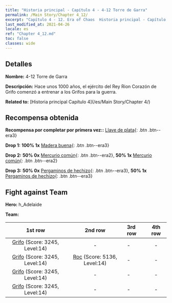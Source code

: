 ```yaml
---
title: "Historia principal - Capítulo 4 - 4-12 Torre de Garra"
permalink: /Main Story/Chapter 4_12/
excerpt: "Capítulo 4 - 12. Era of Chaos  Historia principal - Capítulo 4_12. 4-12 Torre de Garra"
last_modified_at: 2021-04-26
locale: es
ref: "Chapter 4_12.md"
toc: false
classes: wide
---
```


## Detalles

 **Nombre:** 4-12 Torre de Garra

 **Descripción:** Hace unos 1000 años, el ejército del Rey Rion Corazón de Grifo comenzó a entrenar a los Grifos para la guerra.

 **Related to:** [Historia principal Capítulo 4](/es/Main Story/Chapter 4/)

## Recompensa obtenida

 **Recompensa por completar por primera vez::** [Llave de plata](/ItemsES/con_693/){: .btn .btn--era3}

 **Drop 1:** **100% 1x** [Madera buena](/ItemsES/mat_13/){: .btn .btn--era3}

 **Drop 2:** **50% 0x** [Mercurio común](/ItemsES/mat_8/){: .btn .btn--era2}, **50% 1x** [Mercurio común](/ItemsES/mat_8/){: .btn .btn--era2}

 **Drop 3:** **50% 0x** [Pergaminos de hechizo](/ItemsES/con_694/){: .btn .btn--era3}, **50% 1x** [Pergaminos de hechizo](/ItemsES/con_694/){: .btn .btn--era3}


## Fight against Team
 **Hero:** h_Adelaide

 **Team:**


  | 1st row | 2nd row | 3rd row | 4th row |
  |:----:|:----:|:----|:----:|
  | [Grifo](/es/units/Griffin/) (Score: 3245, Level:14)  | - | - | - |
  | [Grifo](/es/units/Griffin/) (Score: 3245, Level:14)  | [Roc](/es/units/Roc/) (Score: 5136, Level:14)  | - | - |
  | [Grifo](/es/units/Griffin/) (Score: 3245, Level:14)  | - | - | - |
  | [Grifo](/es/units/Griffin/) (Score: 3245, Level:14)  | - | - | - |


